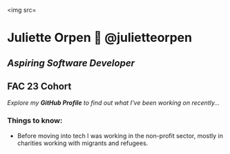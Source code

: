 <img src=
# Juliette Orpen 💫 @julietteorpen
## *Aspiring Software Developer* 
## FAC 23 Cohort 

*Explore my **GitHub Profile** to find out what I've been working on recently...*

### Things to know:
* Before moving into tech I was working in the non-profit sector, mostly in charities working with migrants and refugees. 

#### 






<!--
**julietteorpen/julietteorpen** is a ✨ _special_ ✨ repository because its `README.md` (this file) appears on your GitHub profile.

Here are some ideas to get you started:

- 🔭 I’m currently working on ...
- 🌱 I’m currently learning ...
- 👯 I’m looking to collaborate on ...
- 🤔 I’m looking for help with ...
- 💬 Ask me about ...
- 📫 How to reach me: ...
- 😄 Pronouns: ...
- ⚡ Fun fact: ...
-->
